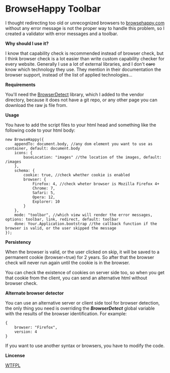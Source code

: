 BrowseHappy Toolbar
===================

I thought redirecting too old or unrecognized browsers to [browsehappy.com](http://browsehappy.com) without any error message is not the proper way to handle this problem, so I created a validator with error messages and a toolbar.

**Why should I use it?**

I know that capability check is recommended instead of browser check, but I think browser check is a lot easier than write custom capability checker for every website. Generally I use a lot of external libraries, and I don't <del>care</del> know which technology they use. They mention in their documentation the browser support, instead of the list of applied technologies...

**Requirements**

You'll need the [BrowserDetect](http://www.quirksmode.org/js/detect.html) library, which I added to the vendor directory, because it does not have a git repo, or any other page you can download the raw js file from.

**Usage**

You have to add the script files to your html head and something like the following code to your html body:


    new BrowseHappy({
    	appendTo: document.body, //any dom element you want to use as container, default: document.body
    	icons: {
    		baseLocation: "images" //the location of the images, default: /images
    	},
    	schema: {
    		cookie: true, //check whether cookie is enabled
    		browser: {
    			Firefox: 4, //check wheter browser is Mozilla Firefox 4+
    			Chrome: 7,
    			Safari: 5,
    			Opera: 12,
    			Explorer: 10
    		}
    	},
    	mode: "toolbar", //which view will render the error messages, options: toolbar, link, redirect, default: toolbar
    	done: Your.Application.bootstrap //the callback function if the browser is valid, or the user skipped the message
    });

**Persistency**

When the browser is valid, or the user clicked on skip, it will be saved to a permanent cookie (browser=true) for 2 years. So after that the browser check will never run again until the cookie is in the browser.

You can check the existence of cookies on server side too, so when you get that cookie from the client, you can send an alternative html without browser check.

**Alternate browser detector**

You can use an alternative server or client side tool for browser detection, the only thing you need is overriding the ***BrowserDetect*** global variable with the results of the browser identification. For example:

	{
		browser: "Firefox",
		version: 4
	}

If you want to use another syntax or browsers, you have to modify the code.

**Lincense**

[WTFPL](http://en.wikipedia.org/wiki/WTFPL)